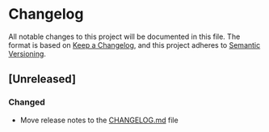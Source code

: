 # Changelog

All notable changes to this project will be documented in this file. The format is based on [Keep a Changelog](https://keepachangelog.com/en/1.0.0/), and this project adheres to [Semantic Versioning](https://semver.org/spec/v2.0.0.html).

## [Unreleased]

### Changed

- Move release notes to the [CHANGELOG.md](https://github.com/studiometa/vue-mapbox-gl/blob/develop/CHANGELOG.md) file
